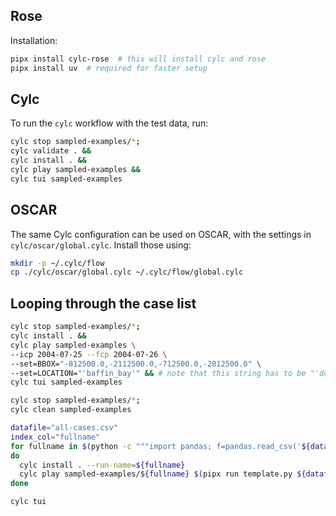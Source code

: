 ## Rose

Installation:

```bash
pipx install cylc-rose  # this will install cylc and rose
pipx install uv  # required for faster setup
```

## Cylc
To run the `cylc` workflow with the test data, run:
```bash
cylc stop sampled-examples/*;
cylc validate . &&
cylc install . &&
cylc play sampled-examples &&
cylc tui sampled-examples 
```

## OSCAR

The same Cylc configuration can be used on OSCAR, with the settings in `cylc/oscar/global.cylc`.
Install those using:
```bash
mkdir -p ~/.cylc/flow
cp ./cylc/oscar/global.cylc ~/.cylc/flow/global.cylc
```


## Looping through the case list



```bash
cylc stop sampled-examples/*;
cylc install . &&
cylc play sampled-examples \
--icp 2004-07-25 --fcp 2004-07-26 \
--set=BBOX="-812500.0,-2112500.0,-712500.0,-2012500.0" \
--set=LOCATION="'baffin_bay'" && # note that this string has to be "'double quoted'"
cylc tui sampled-examples
```


```bash
cylc stop sampled-examples/*;
cylc clean sampled-examples

datafile="all-cases.csv"
index_col="fullname"
for fullname in $(python -c """import pandas; f=pandas.read_csv('${datafile}'); print('\n'.join(f['${index_col}'].values[10:]))"); 
do   
  cylc install . --run-name=${fullname}
  cylc play sampled-examples/${fullname} $(pipx run template.py ${datafile} ${index_col} ${fullname}); 
done

cylc tui
```